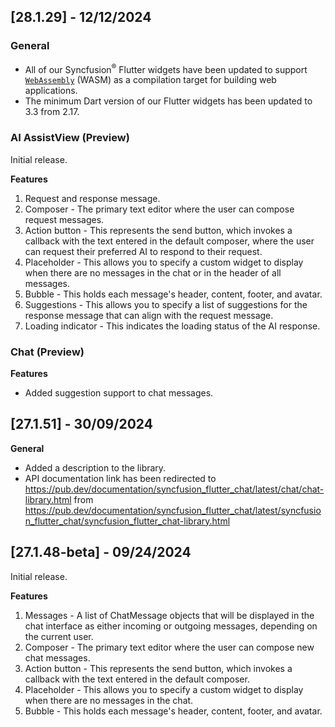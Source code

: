 ## [28.1.29] - 12/12/2024

### General

* All of our Syncfusion<sup>&reg;</sup> Flutter widgets have been updated to support [`WebAssembly`](https://docs.flutter.dev/platform-integration/web/wasm) (WASM) as a compilation target for building web applications.
* The minimum Dart version of our Flutter widgets has been updated to 3.3 from 2.17.

### AI AssistView (Preview)

Initial release.

**Features**
1. Request and response message.
2. Composer - The primary text editor where the user can compose request messages.
3. Action button - This represents the send button, which invokes a callback with the text entered in the default composer, where the user can request their preferred AI to respond to their request.
4. Placeholder - This allows you to specify a custom widget to display when there are no messages in the chat or in the header of all messages.
5. Bubble - This holds each message's header, content, footer, and avatar.
6. Suggestions - This allows you to specify a list of suggestions for the response message that can align with the request message.
7. Loading indicator - This indicates the loading status of the AI response.

### Chat (Preview)

**Features**

* Added suggestion support to chat messages. 

## [27.1.51] - 30/09/2024

**General**

* Added a description to the library.
* API documentation link has been redirected to https://pub.dev/documentation/syncfusion_flutter_chat/latest/chat/chat-library.html from
https://pub.dev/documentation/syncfusion_flutter_chat/latest/syncfusion_flutter_chat/syncfusion_flutter_chat-library.html

## [27.1.48-beta] - 09/24/2024

Initial release.

**Features** 
1. Messages - A list of ChatMessage objects that will be displayed in the chat interface as either incoming or outgoing messages, depending on the current user.
2. Composer - The primary text editor where the user can compose new chat messages.
3. Action button - This represents the send button, which invokes a callback with the text entered in the default composer.
4. Placeholder - This allows you to specify a custom widget to display when there are no messages in the chat.
5. Bubble - This holds each message's header, content, footer, and avatar.
